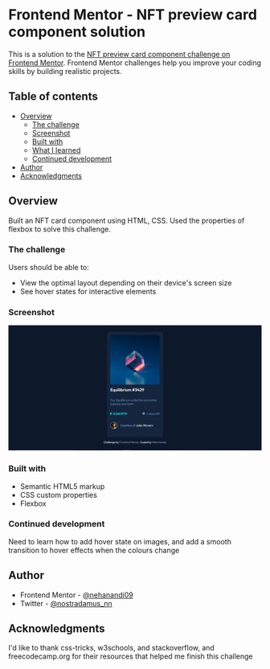 # Frontend Mentor - NFT preview card component solution

This is a solution to the [NFT preview card component challenge on Frontend Mentor](https://www.frontendmentor.io/challenges/nft-preview-card-component-SbdUL_w0U). Frontend Mentor challenges help you improve your coding skills by building realistic projects.

## Table of contents

- [Overview](#overview)
  - [The challenge](#the-challenge)
  - [Screenshot](#screenshot)
  - [Built with](#built-with)
  - [What I learned](#what-i-learned)
  - [Continued development](#continued-development)
- [Author](#author)
- [Acknowledgments](#acknowledgments)

## Overview

Built an NFT card component using HTML, CSS. Used the properties of flexbox to solve this challenge.

### The challenge

Users should be able to:

- View the optimal layout depending on their device's screen size
- See hover states for interactive elements

### Screenshot

![](./images/screenshot_desktop.png)

### Built with

- Semantic HTML5 markup
- CSS custom properties
- Flexbox

### Continued development

Need to learn how to add hover state on images, and add a smooth transition to hover effects when the colours change

## Author

- Frontend Mentor - [@nehanandi09](https://www.frontendmentor.io/profile/nehanandi09)
- Twitter - [@nostradamus_nn](https://twitter.com/nnandi10)

## Acknowledgments

I'd like to thank css-tricks, w3schools, and stackoverflow, and freecodecamp.org for their resources that helped me finish this challenge
